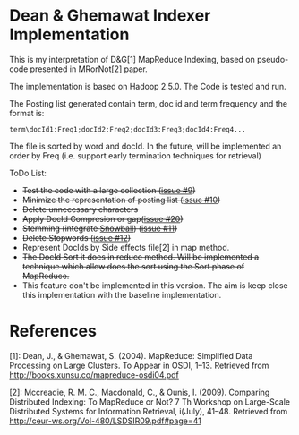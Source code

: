 # Dean & Ghemawat Indexer Implementation

This is my interpretation of D&G[1] MapReduce Indexing, based on pseudo-code presented in MRorNot[2] paper.

The implementation is based on Hadoop 2.5.0. The Code is tested and run.

The Posting list generated contain term, doc id and term frequency and the format is:

```
term\docId1:Freq1;docId2:Freq2;docId3:Freq3;docId4:Freq4...
```

The file is sorted by word and docId. In the future, will be implemented an order by Freq (i.e. support early termination techniques for retrieval)

ToDo List:

 * ~~Test the code with a large collection ([issue #9](https://github.com/tomasdelvechio/YarnExamples/issues/9))~~
 * ~~Minimize the representation of posting list ([issue #10](https://github.com/tomasdelvechio/YarnExamples/issues/10))~~
  * ~~Delete unnecessary characters~~
  * ~~Apply DocId Compresion or gap([issue #20](https://github.com/tomasdelvechio/YarnExamples/issues/20))~~
 * ~~Stemming (integrate [Snowball](http://snowball.tartarus.org/)) ([issue #11](https://github.com/tomasdelvechio/YarnExamples/issues/11))~~
 * ~~Delete Stopwords ([issue #12](https://github.com/tomasdelvechio/YarnExamples/issues/12))~~
 * Represent DocIds by Side effects file[2] in map method.
 * ~~The DocId Sort it does in reduce method. Will be implemented a technique which allow does the sort using the Sort phase of MapReduce.~~
  * This feature don't be implemented in this version. The aim is keep close this implementation with the baseline implementation.

# References 

[1]: Dean, J., & Ghemawat, S. (2004). MapReduce: Simplified Data Processing on Large Clusters. To Appear in OSDI, 1–13. Retrieved from <http://books.xunsu.co/mapreduce-osdi04.pdf>

[2]: Mccreadie, R. M. C., Macdonald, C., & Ounis, I. (2009). Comparing Distributed Indexing: To MapReduce or Not? 7 Th Workshop on Large-Scale Distributed Systems for Information Retrieval, i(July), 41–48. Retrieved from <http://ceur-ws.org/Vol-480/LSDSIR09.pdf#page=41>
